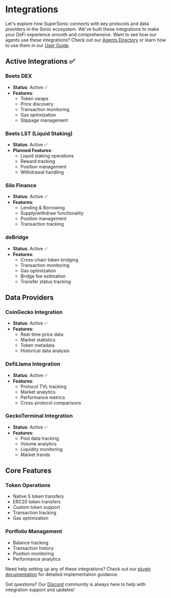 # Integrations

Let's explore how SuperSonic connects with key protocols and data providers in the Sonic ecosystem. We've built these integrations to make your DeFi experience smooth and comprehensive. Want to see how our agents use these integrations? Check out our [Agents Directory](./agents.md) or learn how to use them in our [User Guide](./user-guide.md).

## Active Integrations ✅

### Beets DEX
- **Status**: Active ✅
- **Features**:
  - Token swaps
  - Price discovery
  - Transaction monitoring
  - Gas optimization
  - Slippage management

### Beets LST (Liquid Staking)
- **Status**: Active ✅
- **Planned Features**:
  - Liquid staking operations
  - Reward tracking
  - Position management
  - Withdrawal handling

### Silo Finance
- **Status**: Active ✅
- **Features**:
  - Lending & Borrowing
  - Supply/withdraw functionality
  - Position management
  - Transaction tracking

### deBridge
- **Status**: Active ✅
- **Features**:
  - Cross-chain token bridging
  - Transaction monitoring
  - Gas optimization
  - Bridge fee estimation
  - Transfer status tracking

## Data Providers

### CoinGecko Integration
- **Status**: Active ✅
- **Features**:
  - Real-time price data
  - Market statistics
  - Token metadata
  - Historical data analysis

### DefiLlama Integration
- **Status**: Active ✅
- **Features**:
  - Protocol TVL tracking
  - Market analytics
  - Performance metrics
  - Cross-protocol comparisons

### GeckoTerminal Integration
- **Status**: Active ✅
- **Features**:
  - Pool data tracking
  - Volume analytics
  - Liquidity monitoring
  - Market trends

## Core Features

### Token Operations
- Native S token transfers
- ERC20 token transfers
- Custom token support
- Transaction tracking
- Gas optimization

### Portfolio Management
- Balance tracking
- Transaction history
- Position monitoring
- Performance analytics

Need help setting up any of these integrations? Check out our [plugin documentation](plugin-supersonic.md) for detailed implementation guidance.

Got questions? Our [Discord](https://discord.gg/dCtktdkt6J) community is always here to help with integration support and updates!
